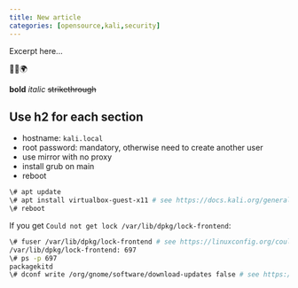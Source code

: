 ```yaml
---
title: New article
categories: [opensource,kali,security]
---
```

Excerpt here...

<p class="text-center">🐍👑🌍</p>

<!--more-->

**bold** *italic*  ~~strikethrough~~

## Use h2 for each section

- hostname: `kali.local`
- root password: mandatory, otherwise need to create another user
- use mirror with no proxy
- install grub on main
- reboot

```bash
\# apt update
\# apt install virtualbox-guest-x11 # see https://docs.kali.org/general-use/kali-linux-virtual-box-guest
\# reboot
```

If you get `Could not get lock /var/lib/dpkg/lock-frontend`:
```bash
\# fuser /var/lib/dpkg/lock-frontend # see https://linuxconfig.org/could-not-get-lock-var-lib-dpkg-lock-ubuntu-debian
/var/lib/dpkg/lock-frontend: 697
\# ps -p 697
packagekitd
\# dconf write /org/gnome/software/download-updates false # see https://unix.stackexchange.com/questions/280015/what-does-the-process-usr-libexec-packagekitd-do
```

